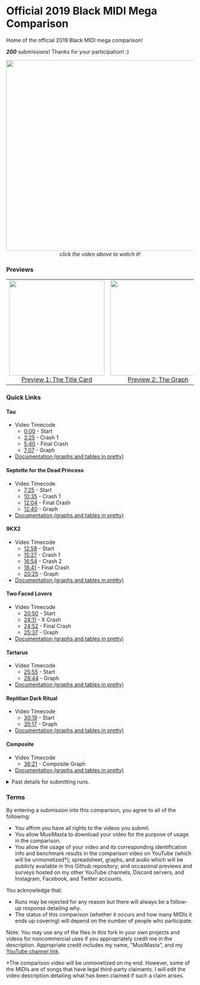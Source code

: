 # Official 2019 Black MIDI Mega Comparison
Home of the official 2019 Black MIDI mega comparison!

***200*** submissions! Thanks for your participation! :)

<div align="center">
	<a href="https://www.youtube.com/watch?v=ghGur0s6eXo"><img src="https://i.ytimg.com/vi/ghGur0s6eXo/maxresdefault.jpg" width="512" /></a><br />
	<i>click the video above to watch it!</i>
</div>

### Previews

<div align="center">
	<table>
		<tr>
			<td>
				<div align="center">
					<a href="https://www.youtube.com/watch?v=kEXCB0ljPnw">
						<img src="https://i.ytimg.com/vi/kEXCB0ljPnw/maxresdefault.jpg" width="256" /><br />
						Preview 1: The Title Card
					</a>
				</div>
			</td>
			<td>
				<div align="center">
					<a href="https://www.youtube.com/watch?v=4tnf3DJyfbQ">
						<img src="https://i.ytimg.com/vi/4tnf3DJyfbQ/maxresdefault.jpg" width="256" /><br />
						Preview 2: The Graph
					</a>
				</div>
			</td>
		</tr>
	</table>
</div>

### Quick Links

#### Tau

- Video Timecode
  - [0:00](https://www.youtube.com/watch?v=ghGur0s6eXo&t=0m00s) - Start
  - [3:25](https://www.youtube.com/watch?v=ghGur0s6eXo&t=3m25s) - Crash 1
  - [5:40](https://www.youtube.com/watch?v=ghGur0s6eXo&t=5m40s) - Final Crash
  - [7:07](https://www.youtube.com/watch?v=ghGur0s6eXo&t=7m07s) - Graph
- [Documentation (graphs and tables in pretty)](https://github.com/musimasta/Official-2019-Black-MIDI-Mega-Comparison/blob/master/Docs/1%20-%20Tau.md)

#### Septette for the Dead Princess

- Video Timecode
  - [7:25](https://www.youtube.com/watch?v=ghGur0s6eXo&t=7m25s) - Start
  - [10:35](https://www.youtube.com/watch?v=ghGur0s6eXo&t=10m35s) - Crash 1
  - [12:04](https://www.youtube.com/watch?v=ghGur0s6eXo&t=12m04s) - Final Crash
  - [12:40](https://www.youtube.com/watch?v=ghGur0s6eXo&t=12m40s) - Graph
- [Documentation (graphs and tables in pretty)](https://github.com/musimasta/Official-2019-Black-MIDI-Mega-Comparison/blob/master/Docs/1%20-%20Tau.md)

#### 9KX2

- Video Timecode
  - [12:58](https://www.youtube.com/watch?v=ghGur0s6eXo&t=12m58s) - Start
  - [15:27](https://www.youtube.com/watch?v=ghGur0s6eXo&t=15m27s) - Crash 1
  - [16:54](https://www.youtube.com/watch?v=ghGur0s6eXo&t=16m54s) - Crash 2
  - [18:41](https://www.youtube.com/watch?v=ghGur0s6eXo&t=18m41s) - Final Crash
  - [20:25](https://www.youtube.com/watch?v=ghGur0s6eXo&t=20m25s) - Graph
- [Documentation (graphs and tables in pretty)](https://github.com/musimasta/Official-2019-Black-MIDI-Mega-Comparison/blob/master/Docs/2%20-%20RST.md)

#### Two Faced Lovers

- Video Timecode
  - [20:50](https://www.youtube.com/watch?v=ghGur0s6eXo&t=20m50s) - Start
  - [24:11](https://www.youtube.com/watch?v=ghGur0s6eXo&t=24m11s) - X Crash
  - [24:52](https://www.youtube.com/watch?v=ghGur0s6eXo&t=24m52s) - Final Crash
  - [25:37](https://www.youtube.com/watch?v=ghGur0s6eXo&t=25m37s) - Graph
- [Documentation (graphs and tables in pretty)](https://github.com/musimasta/Official-2019-Black-MIDI-Mega-Comparison/blob/master/Docs/3%20-%209KX2.md)

#### Tartarus

- Video Timecode
  - [25:55](https://www.youtube.com/watch?v=ghGur0s6eXo&t=25m55s) - Start
  - [28:44](https://www.youtube.com/watch?v=ghGur0s6eXo&t=28m44s) - Graph
- [Documentation (graphs and tables in pretty)](https://github.com/musimasta/Official-2019-Black-MIDI-Mega-Comparison/blob/master/Docs/5%20-%20Tartarus.md)

#### Reptilian Dark Ritual

- Video Timecode
  - [30:19](https://www.youtube.com/watch?v=ghGur0s6eXo&t=30m19s) - Start
  - [35:17](https://www.youtube.com/watch?v=ghGur0s6eXo&t=35m17s) - Graph
- [Documentation (graphs and tables in pretty)](https://github.com/musimasta/Official-2019-Black-MIDI-Mega-Comparison/blob/master/Docs/6%20-%20RDR.md)

#### Composite

- Video Timecode
  - [36:21](https://www.youtube.com/watch?v=ghGur0s6eXo&t=36m21s) - Composite Graph
- [Documentation (graphs and tables in pretty)](https://github.com/musimasta/Official-2019-Black-MIDI-Mega-Comparison/blob/master/Docs/7%20-%20Final%20Composite.md)

<details><summary>Past details for submitting runs.</summary>

---
## 2019 Mega Comparison
***What***: 1 comparison video spanning 6 MIDIs: [Tau](https://www.youtube.com/watch?v=b0gyQMJHQ78), [RST 14.6](https://www.youtube.com/watch?v=JAtk3wOlB2Y), [9KX2](https://www.youtube.com/watch?v=E7e36Yc3e3w), [TFL 19.4](https://www.youtube.com/watch?v=XmtiTkXcPJU), [Tartarus](https://www.youtube.com/watch?v=u3QCN1qqfIo), and [RDR](https://www.youtube.com/watch?v=IBb4NPR_scM) <br>
***Deadline***: 11/02/2019 4:30 AM PDT <br>
***Contact***: MusiMasta_Public#1555 on Discord (preferred), musimasta@gmail.com <br>
***Redos and Late Submissions***: No <br>
***Preferred Submission Method***: YouTube <br>

---
## Eligibility

Everyone is eligible!

<details><summary>Provisions, not required anymore!</summary>

You **ONLY** need to meet Provision 1 **OR** 2.

### Provision 1
Have 8+ GB RAM (12+ for Reptilian Dark Ritual) **AND** one of the following CPUs at stock clocks OR overclock:
- Ryzen 3 1200/1300X/2200G/2300X/3200G (includes PRO equivalents)
- Ryzen 5 1400/1500X/1600/1600X/2400G/2500X/2600/2600X/3400G/3500X/3600/3600X (includes PRO equivalents)
- Ryzen 7 1700/1700X/1800X/2700/2700X/3700X/3800X (includes PRO equivalents)
- Ryzen 9 3900X (includes PRO equivalents)
- Ryzen TR 1900X/1920X/1950X/2920X/2950X/2970WX/2990WX
- i3-8350K/9350K/9350KF
- i5-6600K/7600K/8600K/9600K/9600KF
- i7-6700/6700K/6800K/7700/7700K/8700/8700K/8086K/9700/9700F/9700K/9700KF
- i9-9900K/9900KF/9900KS
- i9-7900X/7920X/7940X/7960X/7980XE/9900X/9920X/9940X/9960X/9980XE
- i5-6400/6500/6600 AND i7-6700 (if @ all-core OC of 4+ GHz w/ modded BIOS)

*If you have a 6000-series or newer 4+ core Intel unlocked (K/KS/X/XE) desktop CPU not on this list, feel free to contact me.*

### Provision 2
Meet any **ONE** of the crash point cut times below for a particular MIDI to qualify for that MIDI (per MIDI qualification).

[Tau](https://www.youtube.com/watch?v=b0gyQMJHQ78): 3:15.7 OR 5:42.3 <br>
[RST 14.6](https://www.youtube.com/watch?v=JAtk3wOlB2Y): 3:07.1 OR 4:33.2 <br>
[9KX2](https://www.youtube.com/watch?v=E7e36Yc3e3w): 2:18.3 OR 3:45.4 OR 5:49.2 <br>
[TFL 19.4](https://www.youtube.com/watch?v=XmtiTkXcPJU): 3:13.7 OR 3:53.6 <br>
[Tartarus](https://www.youtube.com/watch?v=u3QCN1qqfIo): 2:07.8 OR 3:24.0 <br>
[Reptilian Dark Ritual](https://www.youtube.com/watch?v=IBb4NPR_scM): 4:24.6* <br>

*PFA's counter is inaccurate on this MIDI; you must use a timer while running it or calculate the time yourself.*

#### Examples

Example 1: Raphtalia is a powerful tanuki and has a Ryzen 9 3900X. Since it's on the list in Provision 1, any runs she does on her 3900X qualify automatically.

Example 2: Susu is a weak fox spirit and has an i5-2500K (OC'd to 5.7 GHz using Tosan magic). This isn't on the Provision 1 list so her 2500K doesn't qualify under Provision 1. We look to Provision 2. On her Tau run, her 2500K gets 3:12.1 and 5:45.9. Since it meets **ONE** of the times, that 2500K run qualifies (you only need to meet one time). However, this only means that her 2500K is qualified for Tau. We'd need to see the times on her 9KX2 run to see if she qualifies for 9KX2.
</details>

---
## Rules

**Required**
- UNEDITED REAL-TIME FULL SCREEN RECORDINGS using ORIGINAL PFA V1.1.0 showing all 128 keys in PFA with audio. No camera recordings.
- 1 run per MIDI per CPU (Means you can submit 12 runs if you have 2 CPUs that are listed in Provision 1!)

**Suggested**
- 720p+ resolution, 30+ FPS
- 0.05 note speed (0.025 for Tartarus)
- PFA's FPS counter enabled
- LoudMax
- Black background

**Clarifications**
- Runs don't have to be new; they can be old runs you did
- Advanced OCing allowed (single-core/CCX/CCD OC) 

---

</details>

### Terms

By entering a submission into this comparison, you agree to all of the following:
- You affirm you have all rights to the videos you submit.
- You allow MusiMasta to download your video for the purpose of usage in the comparison.
- You allow the usage of your video and its corresponding identification info and benchmark results in the comparison video on YouTube (which will be unmonetized*); spreadsheet, graphs, and audio which will be publicly available in this Github repository; and occasional previews and surveys hosted on my other YouTube channels, Discord servers, and Instagram, Facebook, and Twitter accounts.

You acknowledge that:
- Runs may be rejected for any reason but there will always be a follow-up response detailing why.
- The status of this comparison (whether it occurs and how many MIDIs it ends up covering) will depend on the number of people who participate.

Note: You may use any of the files in this fork in your own projects and videos for noncommercial uses if you appropriately credit me in the description. Appropriate credit includes my name, "MusiMasta", and my [YouTube channel link](https://www.youtube.com/c/MusiMasta).

*The comparison video will be unmonetized on my end. However, some of the MIDIs are of songs that have legal third-party claimants. I will edit the video description detailing what has been claimed if such a claim arises.
